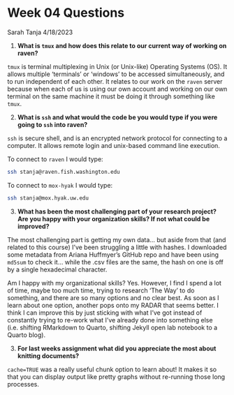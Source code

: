 Week 04 Questions
================
Sarah Tanja
4/18/2023

1)  **What is `tmux` and how does this relate to our current way of
    working on raven?**

`tmux` is terminal multiplexing in Unix (or Unix-like) Operating Systems
(OS). It allows multiple ‘terminals’ or ‘windows’ to be accessed
simultaneously, and to run independent of each other. It relates to our
work on the `raven` server because when each of us is using our own
account and working on our own terminal on the same machine it must be
doing it through something like `tmux`.

2)  **What is `ssh` and what would the code be you would type if you
    were going to `ssh` into raven?**

`ssh` is secure shell, and is an encrypted network protocol for
connecting to a computer. It allows remote login and unix-based command
line execution.

To connect to `raven` I would type:

``` bash
ssh stanja@raven.fish.washington.edu
```

To connect to `mox-hyak` I would type:

``` bash
ssh stanja@mox.hyak.uw.edu
```

3)  **What has been the most challenging part of your research project?
    Are you happy with your organization skills? If not what could be
    improved?**

The most challenging part is getting my own data… but aside from that
(and related to this course) I’ve been struggling a little with hashes.
I downloaded some metadata from Ariana Huffmyer’s GitHub repo and have
been using `md5sum` to check it… while the .csv files are the same, the
hash on one is off by a single hexadecimal character.

Am I happy with my organizational skills? Yes. However, I find I spend a
lot of time, maybe too much time, trying to research ‘The Way’ to do
something, and there are so many options and no clear best. As soon as I
learn about one option, another pops onto my RADAR that seems better. I
think I can improve this by just sticking with what I’ve got instead of
constantly trying to re-work what I’ve already done into something else
(i.e. shifting RMarkdown to Quarto, shifting Jekyll open lab notebook to
a Quarto blog).

3)  **For last weeks assignment what did you appreciate the most about
    knitting documents?**

`cache=TRUE` was a really useful chunk option to learn about! It makes
it so that you can display output like pretty graphs without re-running
those long processes.
